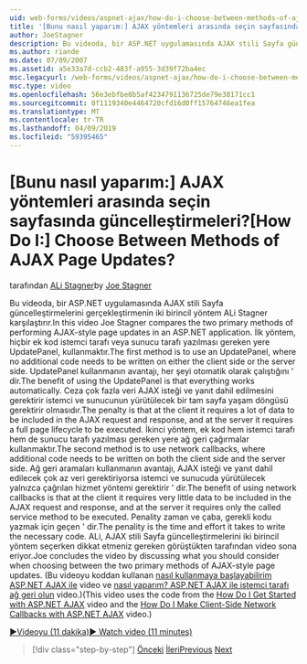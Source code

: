 ```yaml
---
uid: web-forms/videos/aspnet-ajax/how-do-i-choose-between-methods-of-ajax-page-updates
title: '[Bunu nasıl yaparım:] AJAX yöntemleri arasında seçin sayfasında güncelleştirmeleri? | Microsoft Docs'
author: JoeStagner
description: Bu videoda, bir ASP.NET uygulamasında AJAX stili Sayfa güncelleştirmelerini gerçekleştirmenin iki birincil yöntem ALi Stagner karşılaştırır. İlk yöntem, bir UDP kullanmaktır...
ms.author: riande
ms.date: 07/09/2007
ms.assetid: a5e33a7d-ccb2-483f-a955-3d39f72ba4ec
msc.legacyurl: /web-forms/videos/aspnet-ajax/how-do-i-choose-between-methods-of-ajax-page-updates
msc.type: video
ms.openlocfilehash: 56e3ebfbe0b5af4234791136725de79e38171cc1
ms.sourcegitcommit: 0f1119340e4464720cfd16d0ff15764746ea1fea
ms.translationtype: MT
ms.contentlocale: tr-TR
ms.lasthandoff: 04/09/2019
ms.locfileid: "59395465"
---
```

# <a name="how-do-i-choose-between-methods-of-ajax-page-updates"></a><span data-ttu-id="4260e-105">[Bunu nasıl yaparım:] AJAX yöntemleri arasında seçin sayfasında güncelleştirmeleri?</span><span class="sxs-lookup"><span data-stu-id="4260e-105">[How Do I:] Choose Between Methods of AJAX Page Updates?</span></span>

<span data-ttu-id="4260e-106">tarafından [ALi Stagner](https://github.com/JoeStagner)</span><span class="sxs-lookup"><span data-stu-id="4260e-106">by [Joe Stagner](https://github.com/JoeStagner)</span></span>

<span data-ttu-id="4260e-107">Bu videoda, bir ASP.NET uygulamasında AJAX stili Sayfa güncelleştirmelerini gerçekleştirmenin iki birincil yöntem ALi Stagner karşılaştırır.</span><span class="sxs-lookup"><span data-stu-id="4260e-107">In this video Joe Stagner compares the two primary methods of performing AJAX-style page updates in an ASP.NET application.</span></span> <span data-ttu-id="4260e-108">İlk yöntem, hiçbir ek kod istemci tarafı veya sunucu tarafı yazılması gereken yere UpdatePanel, kullanmaktır.</span><span class="sxs-lookup"><span data-stu-id="4260e-108">The first method is to use an UpdatePanel, where no additional code needs to be written on either the client side or the server side.</span></span> <span data-ttu-id="4260e-109">UpdatePanel kullanmanın avantajı, her şeyi otomatik olarak çalıştığını ' dir.</span><span class="sxs-lookup"><span data-stu-id="4260e-109">The benefit of using the UpdatePanel is that everything works automatically.</span></span> <span data-ttu-id="4260e-110">Ceza çok fazla veri AJAX isteği ve yanıt dahil edilmesini gerektirir istemci ve sunucunun yürütülecek bir tam sayfa yaşam döngüsü gerektirir olmasıdır.</span><span class="sxs-lookup"><span data-stu-id="4260e-110">The penalty is that at the client it requires a lot of data to be included in the AJAX request and response, and at the server it requires a full page lifecycle to be executed.</span></span> <span data-ttu-id="4260e-111">İkinci yöntem, ek kod hem istemci tarafı hem de sunucu tarafı yazılması gereken yere ağ geri çağırmalar kullanmaktır.</span><span class="sxs-lookup"><span data-stu-id="4260e-111">The second method is to use network callbacks, where additional code needs to be written on both the client side and the server side.</span></span> <span data-ttu-id="4260e-112">Ağ geri aramaları kullanmanın avantajı, AJAX isteği ve yanıt dahil edilecek çok az veri gerektiriyorsa istemci ve sunucuda yürütülecek yalnızca çağrılan hizmet yöntemi gerektirir ' dir.</span><span class="sxs-lookup"><span data-stu-id="4260e-112">The benefit of using network callbacks is that at the client it requires very little data to be included in the AJAX request and response, and at the server it requires only the called service method to be executed.</span></span> <span data-ttu-id="4260e-113">Penality zaman ve çaba, gerekli kodu yazmak için geçen ' dir.</span><span class="sxs-lookup"><span data-stu-id="4260e-113">The penality is the time and effort it takes to write the necessary code.</span></span> <span data-ttu-id="4260e-114">ALi, AJAX stili Sayfa güncelleştirmelerini iki birincil yöntem seçerken dikkat etmeniz gereken görüştükten tarafından video sona eriyor.</span><span class="sxs-lookup"><span data-stu-id="4260e-114">Joe concludes the video by discussing what you should consider when choosing between the two primary methods of AJAX-style page updates.</span></span> <span data-ttu-id="4260e-115">(Bu videoyu koddan kullanan [nasıl kullanmaya başlayabilirim ASP.NET AJAX ile](how-do-i-get-started-with-aspnet-ajax.md) video ve [nasıl yaparım? ASP.NET AJAX ile istemci tarafı ağ geri olun](how-do-i-make-client-side-network-callbacks-with-aspnet-ajax.md) video.)</span><span class="sxs-lookup"><span data-stu-id="4260e-115">(This video uses the code from the [How Do I Get Started with ASP.NET AJAX](how-do-i-get-started-with-aspnet-ajax.md) video and the [How Do I Make Client-Side Network Callbacks with ASP.NET AJAX](how-do-i-make-client-side-network-callbacks-with-aspnet-ajax.md) video.)</span></span>

[<span data-ttu-id="4260e-116">&#9654;Videoyu (11 dakika)</span><span class="sxs-lookup"><span data-stu-id="4260e-116">&#9654; Watch video (11 minutes)</span></span>](https://channel9.msdn.com/Blogs/ASP-NET-Site-Videos/how-do-i-choose-between-methods-of-ajax-page-updates)

> [!div class="step-by-step"]
> <span data-ttu-id="4260e-117">[Önceki](how-do-i-update-multiple-regions-of-a-page-with-aspnet-ajax.md)
> [İleri](how-do-i-use-other-javascript-user-interface-libraries-with-aspnet-ajax.md)</span><span class="sxs-lookup"><span data-stu-id="4260e-117">[Previous](how-do-i-update-multiple-regions-of-a-page-with-aspnet-ajax.md)
[Next](how-do-i-use-other-javascript-user-interface-libraries-with-aspnet-ajax.md)</span></span>
